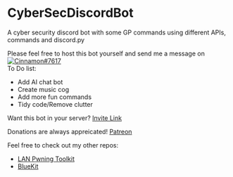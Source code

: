 # CyberSecDiscordBot

A cyber security discord bot with some GP commands using different APIs, commands and discord.py

Please feel free to host this bot yourself and send me a message on [![Cinnamon#7617](https://img.shields.io/badge/Discord-Cinnamon%237617-blue?style=plastic&logo=discord.svg)](https://discord.com/)   
To Do list:  
* Add AI chat bot
* Create music cog
* Add more fun commands
* Tidy code/Remove clutter

Want this bot in your server? [Invite Link](https://bit.ly/3fGmftl)

Donations are always appreicated! [Patreon](https://www.patreon.com/cinnamon1212)

Feel free to check out my other repos:  
* [LAN Pwning Toolkit](https://github.com/Cinnamon1212/LAN_Pwning_Toolkit)
* [BlueKit](https://github.com/Cinnamon1212/BlueKit)
